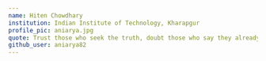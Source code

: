 ```yaml
---
name: Hiten Chowdhary
institution: Indian Institute of Technology, Kharapgur
profile_pic: aniarya.jpg
quote: Trust those who seek the truth, doubt those who say they already found it. 
github_user: aniarya82
---
```

